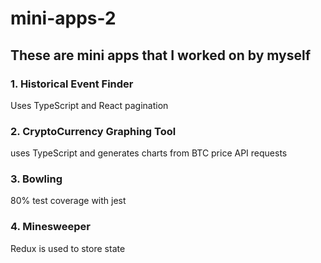 # mini-apps-2
## These are mini apps that I worked on by myself
### 1. Historical Event Finder
Uses TypeScript and React pagination
### 2. CryptoCurrency Graphing Tool
uses TypeScript and generates charts from BTC price API requests
### 3. Bowling
80% test coverage with jest
### 4. Minesweeper
Redux is used to store state

